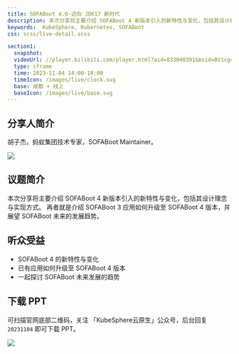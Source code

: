 ```yaml
---
title: SOFABoot 4.0-迈向 JDK17 新时代
description: 本次分享将主要介绍 SOFABoot 4 新版本引入的新特性与变化，包括其设计理念与实现方式。
keywords:  KubeSphere, Kubernetes, SOFABoot
css: scss/live-detail.scss

section1:
  snapshot: 
  videoUrl: //player.bilibili.com/player.html?aid=833040391&bvid=BV1cg4y1d7WE&cid=1323377652&page=1&high_quality=1
  type: iframe
  time: 2023-11-04 14:00-18:00
  timeIcon: /images/live/clock.svg
  base: 成都 + 线上
  baseIcon: /images/live/base.svg
---
```


## 分享人简介

胡子杰，蚂蚁集团技术专家，SOFABoot Maintainer。

![](https://pek3b.qingstor.com/kubesphere-community/images/chengdu1104-huzijie.jpg)

## 议题简介

本次分享将主要介绍 SOFABoot 4 新版本引入的新特性与变化，包括其设计理念与实现方式。
再者就是介绍 SOFABoot 3 应用如何升级至 SOFABoot 4 版本，并展望 SOFABoot 未来的发展趋势。		

## 听众受益

- SOFABoot 4 的新特性与变化
- 已有应用如何升级至 SOFABoot 4 版本
- 一起探讨 SOFABoot 未来发展的趋势

## 下载 PPT

可扫描官网底部二维码，关注 「KubeSphere云原生」公众号，后台回复 `20231104` 即可下载 PPT。

![](https://pek3b.qingstor.com/kubesphere-community/images/chengdu1104-poster-huzijie.png)